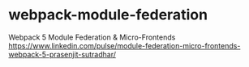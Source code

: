 # webpack-module-federation
Webpack 5 Module Federation & Micro-Frontends
https://www.linkedin.com/pulse/module-federation-micro-frontends-webpack-5-prasenjit-sutradhar/
